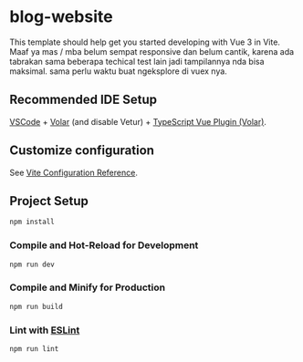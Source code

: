 # blog-website

This template should help get you started developing with Vue 3 in Vite.
Maaf ya mas / mba belum sempat responsive dan belum cantik, karena ada tabrakan sama
                beberapa techical test lain jadi tampilannya nda bisa maksimal. sama perlu waktu
                buat ngeksplore di vuex nya.

## Recommended IDE Setup

[VSCode](https://code.visualstudio.com/) + [Volar](https://marketplace.visualstudio.com/items?itemName=Vue.volar) (and disable Vetur) + [TypeScript Vue Plugin (Volar)](https://marketplace.visualstudio.com/items?itemName=Vue.vscode-typescript-vue-plugin).

## Customize configuration

See [Vite Configuration Reference](https://vitejs.dev/config/).

## Project Setup

```sh
npm install
```

### Compile and Hot-Reload for Development

```sh
npm run dev
```

### Compile and Minify for Production

```sh
npm run build
```

### Lint with [ESLint](https://eslint.org/)

```sh
npm run lint
```
